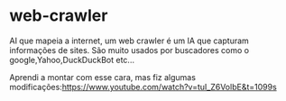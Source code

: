 # web-crawler
AI que mapeia a internet, um web crawler é um IA que capturam informações de sites. São muito usados por buscadores como o google,Yahoo,DuckDuckBot etc...

Aprendi a montar com esse cara, mas fiz algumas modificações:https://www.youtube.com/watch?v=tuI_Z6VolbE&t=1099s

